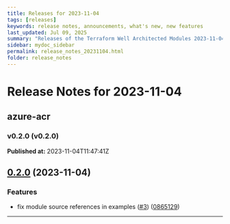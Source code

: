 ```yaml
---
title: Releases for 2023-11-04
tags: [releases]
keywords: release notes, announcements, what's new, new features
last_updated: Jul 09, 2025
summary: "Releases of the Terraform Well Architected Modules 2023-11-04"
sidebar: mydoc_sidebar
permalink: release_notes_20231104.html
folder: release_notes
---
```


# Release Notes for 2023-11-04

## azure-acr
### v0.2.0 (v0.2.0)
**Published at:** 2023-11-04T11:47:41Z

## [0.2.0](https://github.com/CloudNationHQ/terraform-azure-acr/compare/v0.1.0...v0.2.0) (2023-11-04)


### Features

* fix module source references in examples ([#3](https://github.com/CloudNationHQ/terraform-azure-acr/issues/3)) ([0865129](https://github.com/CloudNationHQ/terraform-azure-acr/commit/08651296876812f949486298ba73843078e7e110))

---

